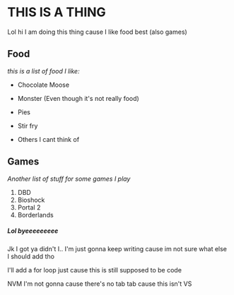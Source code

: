 # THIS IS A THING

Lol hi I am doing this thing cause I like food best (also games)

## Food

*this is a list of food I like:*
+ Chocolate Moose
- Monster (Even though it's not really food)
+ Pies
- Stir fry
+ Others I cant think of

## Games

*Another list of stuff for some games I play*
1. DBD
2. Bioshock
3. Portal 2
4. Borderlands

##### *Lol byeeeeeeeee*

Jk I got ya didn't I.. I'm just gonna keep writing cause im not sure what else I should add tho 

I'll add a for loop just cause this is still supposed to be code

NVM I'm not gonna cause there's no tab tab cause this isn't VS